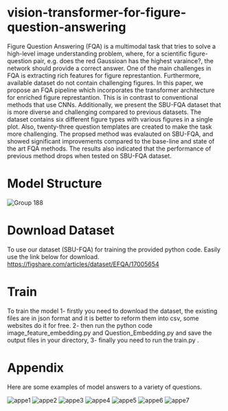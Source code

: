 # vision-transformer-for-figure-question-answering
Figure Question Answering (FQA) is a multimodal task that tries to solve a high-level image understanding problem, where, for a scientific figure-question pair, e.g. does the red Gaussioan has the highest varaince?, the network should provide a correct answer. One of the main challenges in FQA is extracting rich features for figure represtantion. Furthermore, available dataset do not contain challenging figures. In this paper, we propose an FQA pipeline which incorporates the transformer architecture for enriched figure represtantion. This is in contrast to conventional methods that use CNNs. Additionally, we present the SBU-FQA dataset that is more diverse and challenging  compared to previous datasets. The dataset contains six different figure types with various figures in a single plot. Also, twenty-three question templates are created to make the task more challenging. The propsed method was evalauted on SBU-FQA, and showed significant improvements compared to the base-line and state of the art FQA methods. The results also indicated that the performance of previous method drops when tested on SBU-FQA dataset. 

# Model Structure 
![Group 188](https://user-images.githubusercontent.com/65096744/163026487-ba298f61-00e1-4051-bc72-b3d3fcc8fd1d.png)

# Download Dataset

To use our dataset (SBU-FQA) for training the provided python code. Easily use the link below for download.
https://figshare.com/articles/dataset/EFQA/17005654

# Train 
To train the model
1- firstly you need to download the dataset, the existing files are in json format and it is better to reform them into csv, some websites do it for free.
2- then run the python code image_feature_embedding.py and Question_Embedding.py and save the output files in your directory, 
3- finally you need to run the train.py . 

# Appendix
Here are some examples of model answers to a variety of questions.

![appe1](https://user-images.githubusercontent.com/65096744/163945684-4dbafdc0-846f-4fc0-8648-08e121aeefd4.JPG)
![appe2](https://user-images.githubusercontent.com/65096744/163945703-2ecbe246-0f2c-4f10-857c-5e451c295e2f.JPG)
![appe3](https://user-images.githubusercontent.com/65096744/163945731-8540a5d5-c307-4b01-a1ea-557aadfa7816.JPG)
![appe4](https://user-images.githubusercontent.com/65096744/163945751-d51b87c0-f93a-456b-874d-14a61e6267e1.JPG)
![appe5](https://user-images.githubusercontent.com/65096744/163945764-4e181f71-d271-40b4-8919-dc8130644de4.JPG)
![appe6](https://user-images.githubusercontent.com/65096744/163945798-2c8692eb-21b8-4b8f-9deb-7c5a3c2b51a3.JPG)
![appe7](https://user-images.githubusercontent.com/65096744/163945869-ff872e94-8c0e-462a-b05a-3f3fb38e2090.JPG)
